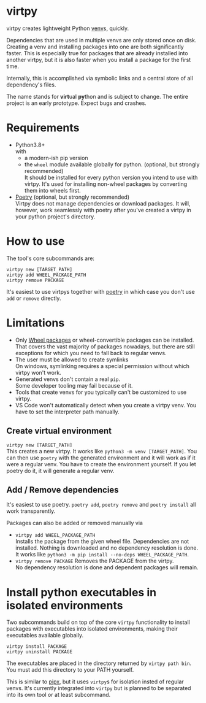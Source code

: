 # virtpy

virtpy creates lightweight Python [venv](https://docs.python.org/3/library/venv.html)s, quickly.

Dependencies that are used in multiple venvs are only stored once on disk. 
Creating a venv and installing packages into one are both significantly faster.
This is especially true for packages that are already installed into another virtpy, but
it is also faster when you install a package for the first time.

Internally, this is accomplished via symbolic links and a central store of all dependency's files.

The name stands for <b>virt</b>ual <b>py</b>thon and is subject to change. The entire project is an early prototype. Expect bugs and crashes.

# Requirements
* Python3.8+  
  with
  * a modern-ish pip version
  * the `wheel` module available globally for python. (optional, but strongly recommended)  
    It should be installed for every python version you intend to use with virtpy. It's used 
    for installing non-wheel packages by converting them into wheels first.
* [Poetry](https://github.com/python-poetry/poetry) (optional, but strongly recommended)  
  Virtpy does not manage dependencies or download packages. It will, however, work seamlessly with poetry after you've created a virtpy in your python project's directory.

# How to use
The tool's core subcommands are:
```
virtpy new [TARGET_PATH]
virtpy add WHEEL_PACKAGE_PATH
virtpy remove PACKAGE
```

It's easiest to use virtpys together with [poetry](https://python-poetry.org/) in which case you don't use `add` or `remove` directly.

# Limitations
* Only [Wheel packages]([wheels](https://peps.python.org/pep-0427/)) or wheel-convertible packages can be installed.  
  That covers the vast majority of packages nowadays, but there are still exceptions for which you need to fall back to regular venvs.
* The user must be allowed to create symlinks  
  On windows, symlinking requires a special permission without which virtpy won't work.
* Generated venvs don't contain a real `pip`.  
  Some developer tooling may fail because of it.
* Tools that create venvs for you typically can't be customized to use virtpy.
* VS Code won't automatically detect when you create a virtpy venv. You have to set the interpreter path manually.

## Create virtual environment
`virtpy new [TARGET_PATH]`  
This creates a new virtpy.
It works like `python3 -m venv [TARGET_PATH]`.
You can then use `poetry` with the generated environment and it will work as if it were a regular venv.
You have to create the environment yourself.
If you let poetry do it, it will generate a regular venv.

## Add / Remove dependencies
It's easiest to use poetry. `poetry add`, `poetry remove` and `poetry install` all work transparently.

Packages can also be added or removed manually via
* `virtpy add WHEEL_PACKAGE_PATH`  
  Installs the package from the given wheel file.
  Dependencies are not installed.
  Nothing is downloaded and no dependency resolution is done.
  It works like `python3 -m pip install --no-deps WHEEL_PACKAGE_PATH`.
* `virtpy remove PACKAGE`
  Removes the PACKAGE from the virtpy.  
  No dependency resolution is done and dependent packages will remain.

# Install python executables in isolated environments
Two subcommands build on top of the core `virtpy` functionality to install packages with executables
into isolated environments, making their executables available globally.
```
virtpy install PACKAGE
virtpy uninstall PACKAGE
```
The executables are placed in the directory returned by `virtpy path bin`.
You must add this directory to your PATH yourself.

This is similar to [pipx](https://pypi.org/project/pipx/), but it uses `virtpy`s for isolation insted of regular venvs.
It's currently integrated into `virtpy` but is planned to be separated into its own tool or at least subcommand.
